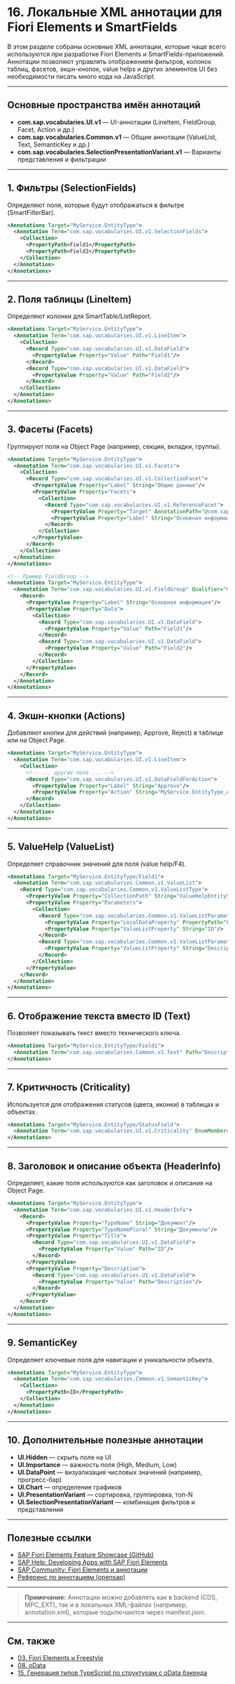 # 16. Локальные XML аннотации для Fiori Elements и SmartFields

В этом разделе собраны основные XML аннотации, которые чаще всего используются при разработке Fiori Elements и SmartFields-приложений. Аннотации позволяют управлять отображением фильтров, колонок таблиц, фасетов, экшн-кнопок, value helps и других элементов UI без необходимости писать много кода на JavaScript.

---

## Основные пространства имён аннотаций
- **com.sap.vocabularies.UI.v1** — UI-аннотации (LineItem, FieldGroup, Facet, Action и др.)
- **com.sap.vocabularies.Common.v1** — Общие аннотации (ValueList, Text, SemanticKey и др.)
- **com.sap.vocabularies.SelectionPresentationVariant.v1** — Варианты представления и фильтрации

---

## 1. Фильтры (SelectionFields)
Определяют поля, которые будут отображаться в фильтре (SmartFilterBar).

```xml
<Annotations Target="MyService.EntityType">
  <Annotation Term="com.sap.vocabularies.UI.v1.SelectionFields">
    <Collection>
      <PropertyPath>Field1</PropertyPath>
      <PropertyPath>Field2</PropertyPath>
    </Collection>
  </Annotation>
</Annotations>
```

---

## 2. Поля таблицы (LineItem)
Определяют колонки для SmartTable/ListReport.

```xml
<Annotations Target="MyService.EntityType">
  <Annotation Term="com.sap.vocabularies.UI.v1.LineItem">
    <Collection>
      <Record Type="com.sap.vocabularies.UI.v1.DataField">
        <PropertyValue Property="Value" Path="Field1"/>
      </Record>
      <Record Type="com.sap.vocabularies.UI.v1.DataField">
        <PropertyValue Property="Value" Path="Field2"/>
      </Record>
    </Collection>
  </Annotation>
</Annotations>
```

---

## 3. Фасеты (Facets)
Группируют поля на Object Page (например, секции, вкладки, группы).

```xml
<Annotations Target="MyService.EntityType">
  <Annotation Term="com.sap.vocabularies.UI.v1.Facets">
    <Collection>
      <Record Type="com.sap.vocabularies.UI.v1.CollectionFacet">
        <PropertyValue Property="Label" String="Общие данные"/>
        <PropertyValue Property="Facets">
          <Collection>
            <Record Type="com.sap.vocabularies.UI.v1.ReferenceFacet">
              <PropertyValue Property="Target" AnnotationPath="@com.sap.vocabularies.UI.v1.FieldGroup#General"/>
              <PropertyValue Property="Label" String="Основная информация"/>
            </Record>
          </Collection>
        </PropertyValue>
      </Record>
    </Collection>
  </Annotation>
</Annotations>

<!-- Пример FieldGroup -->
<Annotations Target="MyService.EntityType">
  <Annotation Term="com.sap.vocabularies.UI.v1.FieldGroup" Qualifier="General">
    <Record>
      <PropertyValue Property="Label" String="Основная информация"/>
      <PropertyValue Property="Data">
        <Collection>
          <Record Type="com.sap.vocabularies.UI.v1.DataField">
            <PropertyValue Property="Value" Path="Field1"/>
          </Record>
          <Record Type="com.sap.vocabularies.UI.v1.DataField">
            <PropertyValue Property="Value" Path="Field2"/>
          </Record>
        </Collection>
      </PropertyValue>
    </Record>
  </Annotation>
</Annotations>
```

---

## 4. Экшн-кнопки (Actions)
Добавляют кнопки для действий (например, Approve, Reject) в таблице или на Object Page.

```xml
<Annotations Target="MyService.EntityType">
  <Annotation Term="com.sap.vocabularies.UI.v1.LineItem">
    <Collection>
      <!-- ... другие поля ... -->
      <Record Type="com.sap.vocabularies.UI.v1.DataFieldForAction">
        <PropertyValue Property="Label" String="Approve"/>
        <PropertyValue Property="Action" String="MyService.EntityType_Approve"/>
      </Record>
    </Collection>
  </Annotation>
</Annotations>
```

---

## 5. ValueHelp (ValueList)
Определяет справочник значений для поля (value help/F4).

```xml
<Annotations Target="MyService.EntityType/Field1">
  <Annotation Term="com.sap.vocabularies.Common.v1.ValueList">
    <Record Type="com.sap.vocabularies.Common.v1.ValueListType">
      <PropertyValue Property="CollectionPath" String="ValueHelpEntitySet"/>
      <PropertyValue Property="Parameters">
        <Collection>
          <Record Type="com.sap.vocabularies.Common.v1.ValueListParameterOut">
            <PropertyValue Property="LocalDataProperty" PropertyPath="Field1"/>
            <PropertyValue Property="ValueListProperty" String="ID"/>
          </Record>
          <Record Type="com.sap.vocabularies.Common.v1.ValueListParameterDisplayOnly">
            <PropertyValue Property="ValueListProperty" String="Description"/>
          </Record>
        </Collection>
      </PropertyValue>
    </Record>
  </Annotation>
</Annotations>
```

---

## 6. Отображение текста вместо ID (Text)
Позволяет показывать текст вместо технического ключа.

```xml
<Annotations Target="MyService.EntityType/Field1">
  <Annotation Term="com.sap.vocabularies.Common.v1.Text" Path="DescriptionField"/>
</Annotations>
```

---

## 7. Критичность (Criticality)
Используется для отображения статусов (цвета, иконки) в таблицах и объектах.

```xml
<Annotations Target="MyService.EntityType/StatusField">
  <Annotation Term="com.sap.vocabularies.UI.v1.Criticality" EnumMember="com.sap.vocabularies.UI.v1.CriticalityType/Negative"/>
</Annotations>
```

---

## 8. Заголовок и описание объекта (HeaderInfo)
Определяет, какие поля используются как заголовок и описание на Object Page.

```xml
<Annotations Target="MyService.EntityType">
  <Annotation Term="com.sap.vocabularies.UI.v1.HeaderInfo">
    <Record>
      <PropertyValue Property="TypeName" String="Документ"/>
      <PropertyValue Property="TypeNamePlural" String="Документы"/>
      <PropertyValue Property="Title">
        <Record Type="com.sap.vocabularies.UI.v1.DataField">
          <PropertyValue Property="Value" Path="ID"/>
        </Record>
      </PropertyValue>
      <PropertyValue Property="Description">
        <Record Type="com.sap.vocabularies.UI.v1.DataField">
          <PropertyValue Property="Value" Path="Description"/>
        </Record>
      </PropertyValue>
    </Record>
  </Annotation>
</Annotations>
```

---

## 9. SemanticKey
Определяет ключевые поля для навигации и уникальности объекта.

```xml
<Annotations Target="MyService.EntityType">
  <Annotation Term="com.sap.vocabularies.Common.v1.SemanticKey">
    <Collection>
      <PropertyPath>ID</PropertyPath>
    </Collection>
  </Annotation>
</Annotations>
```

---

## 10. Дополнительные полезные аннотации
- **UI.Hidden** — скрыть поле на UI
- **UI.Importance** — важность поля (High, Medium, Low)
- **UI.DataPoint** — визуализация числовых значений (например, прогресс-бар)
- **UI.Chart** — определение графиков
- **UI.PresentationVariant** — сортировка, группировка, топ-N
- **UI.SelectionPresentationVariant** — комбинация фильтров и представления

---

## Полезные ссылки
- [SAP Fiori Elements Feature Showcase (GitHub)](https://github.com/SAP-samples/abap-platform-fiori-feature-showcase)
- [SAP Help: Developing Apps with SAP Fiori Elements](https://help.sap.com/docs/SAP_FIORI_elements)
- [SAP Community: Fiori Elements и аннотации](https://community.sap.com/topics/fiori-elements)
- [Референс по аннотациям (opensap)](https://github.com/SAP-samples/fiori-elements-opensap/blob/main/week3/unit5.md)

---

> **Примечание:**
> Аннотации можно добавлять как в backend (CDS, MPC_EXT), так и в локальных XML-файлах (например, annotation.xml), которые подключаются через manifest.json.

---

## См. также
- [03. Fiori Elements и Freestyle](03.%20Fiori%20Elements%20и%20Freestyle.md)
- [08. oData](08.%20oData.md)
- [15. Генерация типов TypeScript по структурам с oData бэкенда](15.%20Генерация%20типов%20TypeScript%20по%20структурам%20с%20oData%20бэкенда.md)

